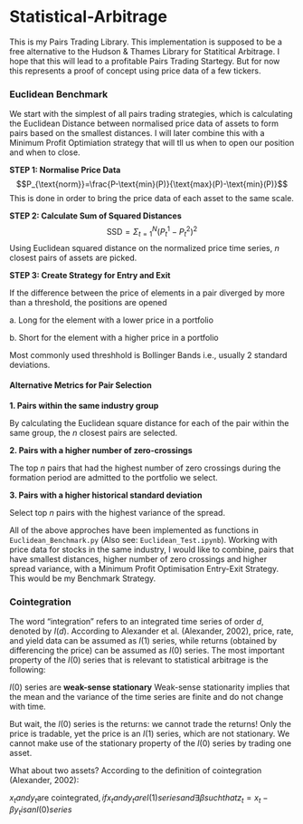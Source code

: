 # Statistical-Arbitrage

This is my Pairs Trading Library. This implementation is supposed to be a free alternative to the Hudson & Thames Library for Statitical Arbitrage. I hope that this will lead to a profitable Pairs Trading Startegy. But for now this represents a proof of concept using price data of a few tickers. 

### Euclidean Benchmark
We start with the simplest of all pairs trading strategies, which is calculating the Euclidean Distance between normalised price data of assets to form pairs based on the smallest distances. I will later combine this with a Minimum Profit Optimiation strategy that will tll us when to open our position and when to close. 

**STEP 1: Normalise Price Data**
$$P_{\text{norm}}=\frac{P-\text{min}(P)}{\text{max}(P)-\text{min}(P)}$$
This is done in order to bring the price data of each asset to the same scale. 

**STEP 2: Calculate Sum of Squared Distances**
$$\text{SSD}=\Sigma_{t=1}^{N}{(P_{t}^{1}-P_{t}^{2})^{2}}$$
Using Euclidean squared distance on the normalized price time series, $n$ closest pairs of assets are picked.

**STEP 3: Create Strategy for Entry and Exit**

If the difference between the price of elements in a pair diverged by more than a threshold, the positions are opened

a. Long for the element with a lower price in a portfolio

b. Short for the element with a higher price in a portfolio

Most commonly used threshhold is Bollinger Bands i.e., usually 2 standard deviations.

#### Alternative Metrics for Pair Selection
**1. Pairs within the same industry group**

By calculating the Euclidean square distance for each of the pair within the same group, the $n$ closest pairs are selected.

**2. Pairs with a higher number of zero-crossings**

The top $n$ pairs that had the highest number of zero crossings during the formation period are admitted to the portfolio we select.

**3. Pairs with a higher historical standard deviation**

Select top $n$ pairs with the highest variance of the spread.

All of the above approches have been implemented as functions in ```Euclidean_Benchmark.py``` (Also see: ```Euclidean_Test.ipynb```). Working with price data for stocks in the same industry, I would like to combine, pairs that have smallest distances, higher number of zero crossings and higher spread variance, with a Minimum Profit Optimisation Entry-Exit Strategy. This would be my Benchmark Strategy.

### Cointegration
The word “integration” refers to an integrated time series of order $d$, denoted by $I(d)$. According to Alexander et al. (Alexander, 2002), price, rate, and yield data can be assumed as $I(1)$ series, while returns (obtained by differencing the price) can be assumed as $I(0)$ series. The most important property of the $I(0)$ series that is relevant to statistical arbitrage is the following:

$I(0)$ series are **weak-sense stationary**
Weak-sense stationarity implies that the mean and the variance of the time series are finite and do not change with time.

But wait, the $I(0)$ series is the returns: we cannot trade the returns! Only the price is tradable, yet the price is an $I(1)$ series, which are not stationary. We cannot make use of the stationary property of the $I(0)$ series by trading one asset.

What about two assets? According to the definition of cointegration (Alexander, 2002):

$x_t and y_t \text{are cointegrated}, if x_t and y_t are I(1) series and \exists \beta such that z_t = x_t - \beta y_t is an I(0) series$
